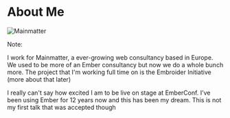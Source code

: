
# About Me

![Mainmatter](/mainmatter.png)

Note:

I work for Mainmatter, a ever-growing web consultancy based in Europe. We used to be more of an Ember consultancy but now we do a whole bunch more. The project  that I'm working full time on is the Embroider Initiative (more about that later)

I really can't say how excited I am to be live on stage at EmberConf. I’ve been using Ember for 12 years now and this has been my dream. This is not my first talk that was accepted though